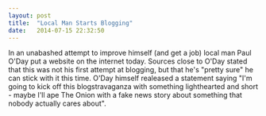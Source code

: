 ```yaml
---
layout: post
title:  "Local Man Starts Blogging"
date:   2014-07-15 22:32:50
---
```


In an unabashed attempt to improve himself (and get a job) local man Paul O'Day put a website on the internet today. Sources close to O'Day stated that this was not his first attempt at blogging, but that he's "pretty sure" he can stick with it this time. O'Day himself realeased a statement saying "I'm going to kick off this blogstravaganza with something lighthearted and short - maybe I'll ape The Onion with a fake news story about something that nobody actually cares about".
